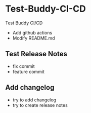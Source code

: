 # Test-Buddy-CI-CD
Test Buddy CI/CD

- Add github actions
- Modify README.md

## Test Release Notes

- fix commit
- feature commit

## Add changelog

- try to add changelog
- try to create release notes